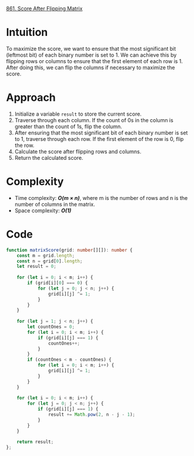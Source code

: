 [861. Score After Flipping Matrix](https://leetcode.com/problems/score-after-flipping-matrix/)

# Intuition
To maximize the score, we want to ensure that the most significant bit (leftmost bit) of each binary number is set to 1. We can achieve this by flipping rows or columns to ensure that the first element of each row is 1. After doing this, we can flip the columns if necessary to maximize the score.

# Approach
1. Initialize a variable `result` to store the current score.
2. Traverse through each column. If the count of 0s in the column is greater than the count of 1s, flip the column.
3. After ensuring that the most significant bit of each binary number is set to 1, traverse through each row. If the first element of the row is 0, flip the row.
4. Calculate the score after flipping rows and columns.
5. Return the calculated score.

# Complexity
- Time complexity: ***O(m × n)***, where m is the number of rows and n is the number of columns in the matrix.
- Space complexity: ***O(1)***

# Code
```typescript
function matrixScore(grid: number[][]): number {
    const m = grid.length;
    const n = grid[0].length;
    let result = 0;
    
    for (let i = 0; i < m; i++) {
        if (grid[i][0] === 0) {
            for (let j = 0; j < n; j++) {
                grid[i][j] ^= 1;
            }
        }
    }
    
    for (let j = 1; j < n; j++) {
        let countOnes = 0;
        for (let i = 0; i < m; i++) {
            if (grid[i][j] === 1) {
                countOnes++;
            }
        }
        if (countOnes < m - countOnes) {
            for (let i = 0; i < m; i++) {
                grid[i][j] ^= 1;
            }
        }
    }
    
    for (let i = 0; i < m; i++) {
        for (let j = 0; j < n; j++) {
            if (grid[i][j] === 1) {
                result += Math.pow(2, n - j - 1);
            }
        }
    }
    
    return result;
};

```